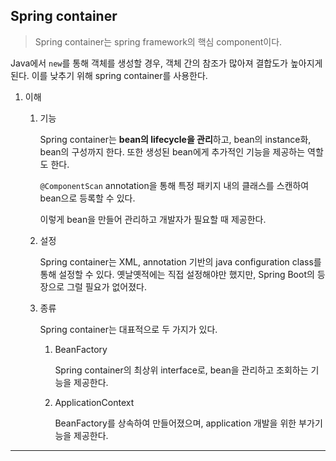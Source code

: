 ## Spring container

> Spring container는 spring framework의 핵심 component이다.

Java에서 `new`를 통해 객체를 생성할 경우, 객체 간의 참조가 많아져 결합도가 높아지게 된다. 이를 낮추기 위해 spring container를 사용한다.

1. 이해

   1. 기능

      Spring container는 **bean의 lifecycle을 관리**하고, bean의 instance화, bean의 구성까지 한다. 또한 생성된 bean에게 추가적인 기능을 제공하는 역할도 한다.

      `@ComponentScan` annotation을 통해 특정 패키지 내의 클래스를 스캔하여 bean으로 등록할 수 있다.

      이렇게 bean을 만들어 관리하고 개발자가 필요할 때 제공한다.

   2. 설정

      Spring container는 XML, annotation 기반의 java configuration class를 통해 설정할 수 있다. 옛날옛적에는 직접 설정해야만 했지만, Spring Boot의 등장으로 그럴 필요가 없어졌다.

   3. 종류

      Spring container는 대표적으로 두 가지가 있다.

      1. BeanFactory

         Spring container의 최상위 interface로, bean을 관리하고 조회하는 기능을 제공한다.

      2. ApplicationContext

         BeanFactory를 상속하여 만들어졌으며, application 개발을 위한 부가기능을 제공한다.

---
